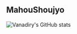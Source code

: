 ## MahouShoujyo

![Vanadiry's GitHub stats](https://github-readme-stats.vercel.app/api?username=Vanadiry&show_icons=true&theme=radical)
